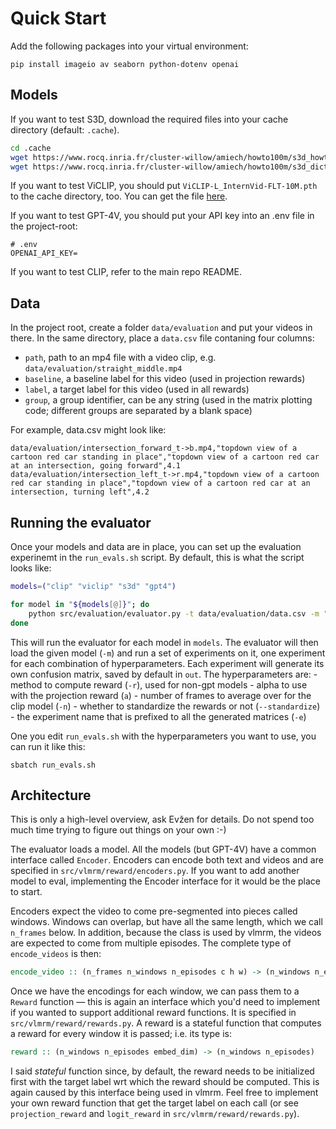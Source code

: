 # Quick Start

Add the following packages into your virtual environment:

```
pip install imageio av seaborn python-dotenv openai
```

## Models

If you want to test S3D, download the required files into your cache directory (default: `.cache`).

```sh
cd .cache
wget https://www.rocq.inria.fr/cluster-willow/amiech/howto100m/s3d_howto100m.pth
wget https://www.rocq.inria.fr/cluster-willow/amiech/howto100m/s3d_dict.npy
```

If you want to test ViCLIP, you should put `ViCLIP-L_InternVid-FLT-10M.pth` to the cache directory, too. You can get the file [here](https://huggingface.co/OpenGVLab/ViCLIP/tree/main).

If you want to test GPT-4V, you should put your API key into an .env file in the project-root:

```
# .env
OPENAI_API_KEY=
```

If you want to test CLIP, refer to the main repo README.

## Data

In the project root, create a folder `data/evaluation` and put your videos in there. In the same directory, place a `data.csv` file contaning four columns:

- `path`, path to an mp4 file with a video clip, e.g. `data/evaluation/straight_middle.mp4`
- `baseline`, a baseline label for this video (used in projection rewards)
- `label`, a target label for this video (used in all rewards)
- `group`, a group identifier, can be any string (used in the matrix plotting code; different groups are separated by a blank space)

For example, data.csv might look like:

```csv
data/evaluation/intersection_forward_t->b.mp4,"topdown view of a cartoon red car standing in place","topdown view of a cartoon red car at an intersection, going forward",4.1
data/evaluation/intersection_left_t->r.mp4,"topdown view of a cartoon red car standing in place","topdown view of a cartoon red car at an intersection, turning left",4.2
```

## Running the evaluator

Once your models and data are in place, you can set up the evaluation experinemt in the `run_evals.sh` script. By default, this is what the script looks like:

```bash
models=("clip" "viclip" "s3d" "gpt4")

for model in "${models[@]}"; do
    python src/evaluation/evaluator.py -t data/evaluation/data.csv -m "$model" -r logit,projection -a 0.0,0.25,0.50,0.75,1.0 -n 32 -e standardized_improved --standardize
done
```

This will run the evaluator for each model in `models`. The evaluator will then load the given model (`-m`) and run a set of experiments on it, one experiment for each combination of hyperparameters. Each experiment will generate its own confusion matrix, saved by default in `out`. The hyperparameters are:
    - method to compute reward (`-r`), used for non-gpt models
    - alpha to use with the projection reward (`a`)
    - number of frames to average over for the clip model (`-n`)
    - whether to standardize the rewards or not (`--standardize`)
    - the experiment name that is prefixed to all the generated matrices (`-e`)

One you edit `run_evals.sh` with the hyperparameters you want to use, you can run it like this:

```shell
sbatch run_evals.sh
```

## Architecture

This is only a high-level overview, ask Evžen for details. Do not spend too much time trying to figure out things on your own :-)

The evaluator loads a model. All the models (but GPT-4V) have a common interface called `Encoder`. Encoders can encode both text and videos and are specified in `src/vlmrm/reward/encoders.py`. If you want to add another model to eval, implementing the Encoder interface for it would be the place to start.

Encoders expect the video to come pre-segmented into pieces called windows. Windows can overlap, but have all the same length, which we call `n_frames` below. In addition, because the class is used by vlmrm, the videos are expected to come from multiple episodes. The complete type of `encode_videos` is then:

```haskell
encode_video :: (n_frames n_windows n_episodes c h w) -> (n_windows n_episodes embed_dim)
```

Once we have the encodings for each window, we can pass them to a `Reward` function — this is again an interface which you'd need to implement if you wanted to support additional reward functions. It is specified in `src/vlmrm/reward/rewards.py`. A reward is a stateful function that computes a reward for every window it is passed; i.e. its type is:

```haskell
reward :: (n_windows n_episodes embed_dim) -> (n_windows n_episodes)
```

I said _stateful_ function since, by default, the reward needs to be initialized first with the target label wrt which the reward should be computed. This is again caused by this interface being used in vlmrm. Feel free to implement your own reward function that get the target label on each call (or see `projection_reward` and `logit_reward` in `src/vlmrm/reward/rewards.py`).
